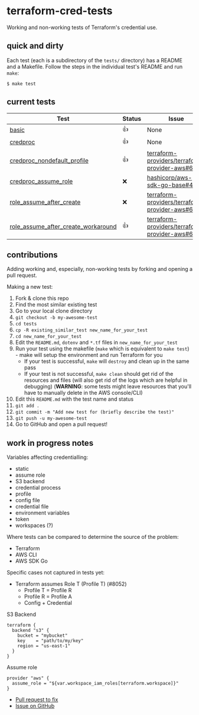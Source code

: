 # terraform-cred-tests
Working and non-working tests of Terraform's credential use.

## quick and dirty

Each test (each is a subdirectory of the `tests/` directory) has a README and a Makefile. Follow the steps in the individual test's README and run `make`:

```console
$ make test
```

## current tests

<!-- BEGIN TABLE REPLACE -->
| Test  | Status | Issue |
| ------------- | ------------- | ------------- |
| [basic](tests/basic)  | :+1:  | None  |
| [credproc](tests/credproc)  | :+1:  | None |
| [credproc_nondefault_profile](tests/credproc_nondefault_profile)  | :+1:  | [terraform-providers/terraform-provider-aws#6913](https://github.com/terraform-providers/terraform-provider-aws/issues/6913) |
| [credproc_assume_role](tests/credproc_assume_role)  | :x:  | [hashicorp/aws-sdk-go-base#4](https://github.com/hashicorp/aws-sdk-go-base/issues/4)  |
| [role_assume_after_create](tests/role_assume_after_create)  | :x:  | [terraform-providers/terraform-provider-aws#6566](https://github.com/terraform-providers/terraform-provider-aws/issues/6566) |
| [role_assume_after_create_workaround](tests/role_assume_after_create_workaround)  | :+1:  | [terraform-providers/terraform-provider-aws#6566](https://github.com/terraform-providers/terraform-provider-aws/issues/6566) |
<!-- END TABLE REPLACE -->

## contributions

Adding working and, especially, non-working tests by forking and opening a pull request.

Making a new test:
1. Fork & clone this repo
1. Find the most similar existing test
1. Go to your local clone directory
1. `git checkout -b my-awesome-test`
1. `cd tests`
1. `cp -R existing_similar_test new_name_for_your_test`
1. `cd new_name_for_your_test`
1. Edit the `README.md`, `dotenv` and `*.tf` files in `new_name_for_your_test`
1. Run your test using the makefile (`make` which is equivalent to `make test`) - make will setup the environment and run Terraform for you
    * If your test is successful, `make` will `destroy` and clean up in the same pass
    * If your test is not successful, `make clean` should get rid of the resources and files (will also get rid of the logs which are helpful in debugging) (**WARNING**: some tests might leave resources that you'll have to manually delete in the AWS console/CLI)
1. Edit this `README.md` with the test name and status
1. `git add .`
1. `git commit -m "Add new test for (briefly describe the test)"`
1. `git push -u my-awesome-test`
1. Go to GitHub and open a pull request!

## work in progress notes

Variables affecting credentialling:
* static
* assume role
* S3 backend
* credential process
* profile
* config file
* credential file
* environment variables
* token
* workspaces (?)

Where tests can be compared to determine the source of the problem:
* Terraform
* AWS CLI
* AWS SDK Go

Specific cases not captured in tests yet:
* Terraform assumes Role T (Profile T) (#8052)
    * Profile T = Profile R
    * Profile R = Profile A
    * Config + Credential

S3 Backend
```hcl
terraform {
  backend "s3" {
    bucket = "mybucket"
    key    = "path/to/my/key"
    region = "us-east-1"
  }
}
```

Assume role
```hcl
provider "aws" {
  assume_role = "${var.workspace_iam_roles[terraform.workspace]}"
}
```

* [Pull request to fix](https://github.com/hashicorp/aws-sdk-go-base/pull/5)
* [Issue on GitHub](https://github.com/hashicorp/aws-sdk-go-base/issues/4)
